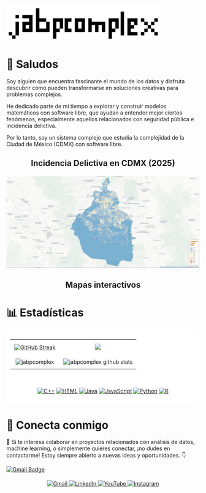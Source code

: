 <!-- COMENTARIO
**jabpcomplex/jabpcomplex** is a ✨ _special_ ✨ repository because its `README.md` (this file) appears on your GitHub profile.

-->

[![Web|100](./jabpcomplex-ico.png)](https://github.com/jabpcomplex)

<!-- COMENTARIO
[![Instagram Follow](https://img.shields.io/instagram/follow/jabpcomplex?style=social)](https://www.instagram.com/jabpcomplex/)
[![YouTube Subscribers](https://img.shields.io/youtube/follow/jabpcomplex?style=social)](https://www.youtube.com/@scientiacomplexus5441)
[![Twitter Follow](https://img.shields.io/twitter/follow/jabpcomplex?style=social)](https://X.com/jabpcomplex)
-->

# 👋 Saludos

Soy alguien que encuentra fascinante el mundo de los datos y disfruta descubrir cómo pueden transformarse en soluciones creativas para problemas complejos.

He dedicado parte de mi tiempo a explorar y construir modelos matemáticos con software libre, que ayudan a entender mejor ciertos fenómenos, especialmente aquellos relacionados con seguridad pública e incidencia delictiva.

Por lo tanto, soy un sistema complejo que estudia la complejidad de la Ciudad de México (CDMX) con software libre.


<h2 align="center">
  <p> Incidencia Delictiva en CDMX (2025) </p>
</h2>

<p align="center">
<img src="https://raw.githubusercontent.com/jabpcomplex/jabpcomplex/refs/heads/main/Raster_incidenciacdmx.gif">
</p>

<h2 align="center">
  <p> Mapas interactivos </p>
</h2>

<p align="center">
<a src="https://raw.githubusercontent.com/jabpcomplex/qwis2web-demo/refs/heads/main/utopias_iztapalapa.png">
</p>


# 📊 Estadísticas

<div align="center" style="background-color: white; padding: 10px; border-radius: 10px;">

  <table>
    <tr>
      <td align="center" style="background-color: white; padding: 10px; border-radius: 10px;">
        <!--<a href="https://github.com/jabpcomplex"><img src="http://github-readme-streak-stats.herokuapp.com?user=jabpcomplex&theme=vue&date_format=M%20j%5B%2C%20Y%5D"></a>-->
        <a href="https://git.io/streak-stats"><img src="http://github-readme-streak-stats.herokuapp.com?user=jabpcomplex&hide_border=FALSO&short_numbers=FALSO" alt="GitHub Streak" /></a>
      </td>
      <td align="center" style="background-color: white; padding: 10px; border-radius: 10px;">
        <a href="https://github.com/jabpcomplex/Cluster-Analysis-historic-center-mexico-city">
          <img src="https://github-readme-stats.anuraghazra1.vercel.app/api/pin/?username=jabpcomplex&repo=Cluster-Analysis-historic-center-mexico-city&theme=vue" />
        </a>
      </td>
    </tr>
    <tr>
      <td align="center" style="background-color: white; padding: 10px; border-radius: 10px;">
        <img src="https://github-readme-stats.vercel.app/api/top-langs?username=jabpcomplex&show_icons=true&locale=en&layout=compact&theme=vue" alt="jabpcomplex" />
      </td>
      <td align="center" style="background-color: white; padding: 10px; border-radius: 10px;">
        <img src="https://github-readme-stats.vercel.app/api?username=jabpcomplex&theme=vue&show_icons=true" alt="jabpcomplex github stats" />
      </td>
    </tr>
  </table>

</div>




<div align="center" style="background-color: white; padding: 10px; border-radius: 10px;">
<p>
<a href="#"><img alt="C++" src="https://custom-icon-badges.herokuapp.com/badge/C++-9C033A.svg?logo=cpp2&logoColor=white"></a>
<a href="#"><img alt="HTML" src="https://img.shields.io/badge/HTML-E34F26.svg?logo=html5&logoColor=white"></a>
<a href="#"><img alt="Java" src="https://img.shields.io/badge/Java-007396.svg?logo=java&logoColor=white"></a>
<a href="#"><img alt="JavaScript" src="https://img.shields.io/badge/JavaScript-F7DF1E.svg?logo=javascript&logoColor=black"></a>
<a href="#"><img alt="Python" src="https://img.shields.io/badge/Python-007396.svg?logo=python&logoColor=white"></a>
<a href="#"><img alt="R" src="https://img.shields.io/badge/R-007396.svg?logo=R&logoColor=white"></a>
<!-- <a href="#"><img alt="TypeScript" src="https://img.shields.io/badge/TypeScript-007ACC.svg?logo=typescript&logoColor=white"></a>
<a href="#"><imgalt="JavaScript" src="https://img.shields.io/badge/JavaScript-F7DF1E.svg?logo=javascript&logoColor=black"></a>
<a href="#"><img alt="Node.js" src="https://img.shields.io/badge/Node.js-43853D.svg?logo=node.js&logoColor=white"></a>
-->
</p>

</div>



<!-- COMENTRAIO
## 🧰 Frameworks and libraries
<p>
<a href="#"><img alt="Bootstrap" src="https://img.shields.io/badge/Bootstrap-7952B3.svg?logo=bootstrap&logoColor=white"></a>
<a href="#"><img alt="Express.js" src="https://img.shields.io/badge/Express.js-404d59.svg?logo=express&logoColor=white"></a>
<a href="#"><img alt="Flutter" src="https://img.shields.io/badge/Flutter-02569B.svg?logo=flutter&logoColor=white"></a>
<a href="#"><img alt="NestJS" src="https://img.shields.io/badge/NestJS-ff0044.svg?logo=nestjs&logoColor=white"></a>
<a href="#"><img alt="React" src="https://img.shields.io/badge/React-20232a.svg?logo=react&logoColor=%2361DAFB"></a>
</p>



## 💻 Databases and others
<a href="#"><img alt="Firebase" src="https://img.shields.io/badge/Firebase-FFCB2B.svg?logo=firebase&logoColor=black"></a>
<a href="#"><img alt="Heroku" src="https://img.shields.io/badge/Heroku-430098.svg?logo=heroku&logoColor=white"></a>
<a href="#"><img alt="MongoDB" src ="https://img.shields.io/badge/MongoDB-4ea94b.svg?logo=mongodb&logoColor=white"></a>
<a href="#"><img alt="Postman" src="https://img.shields.io/badge/Postman-FF6C37?logo=postman&logoColor=white"></a>
<a href="#"><img alt="PostgreSQL" src ="https://img.shields.io/badge/PostgreSQL-316192.svg?logo=postgresql&logoColor=white"></a>

<a href="#"><img alt="MySQL" src="https://img.shields.io/badge/MySQL-00f.svg?logo=mysql&logoColor=white"></a>
<a href="#"><img alt="SQLite" src ="https://img.shields.io/badge/SQLite-07405e.svg?logo=sqlite&logoColor=white"></a>
<a href="#"><img alt="Stack Overflow" src="https://img.shields.io/badge/-Stack%20Overflow-FE7A16?logo=stack-overflow&logoColor=white"></a>
<a href="#"><img alt="Visual Studio Code" src="https://img.shields.io/badge/Visual%20Studio%20Code-0078d7.svg?logo=visual-studio-code&logoColor=white"></a>
   -->   

# 💬 Conecta conmigo

🤝 Si te interesa colaborar en proyectos relacionados con análisis de datos, machine learning, o simplemente quieres conectar, ¡no dudes en contactarme! Estoy siempre abierto a nuevas ideas y oportunidades. 👇

<!-- COMENTARIO
[![Twitter Badge](https://img.shields.io/badge/-thecodexhub-1da1f2?style=flat-square&logo=twitter&logoColor=white&link=https://twitter.com/thecodexhub/)](https://twitter.com/thecodexhub/)-->
[![Gmail Badge](https://img.shields.io/badge/-julioacustico10@gmail.com-c14438?style=flat-square&logo=Gmail&logoColor=white&link=mailto:julioacustico10@gmail.com)](mailto:julioacustico10@gmail.com)

<!-- Enlaces a redes sociales -->
<div align="center" style="margin-top: 20px;">
   <a href="[https://img.shields.io/badge/-julioacustico10@gmail.com-c14438?style=flat-square&logo=Gmail&logoColor=white&link=mailto:julioacustico10@gmail.com]">
    <img src="https://img.shields.io/badge/Gmail-CB4335?style=for-the-badge&logo=gmail&logoColor=white" alt="Gmail">
  </a>
  <a href="[https://www.linkedin.com/in/julio-alberto-bautista-9317b2231/]">
    <img src="https://img.shields.io/badge/LinkedIn-0077B5?style=for-the-badge&logo=linkedin&logoColor=white" alt="LinkedIn">
  </a>
  <a href="[https://www.youtube.com/@scientiacomplexus5441]">
    <img src="https://img.shields.io/badge/YouTube-FF0000?style=for-the-badge&logo=youtube&logoColor=white" alt="YouTube">
  </a>
  <a href="[https://www.instagram.com/jabpcomplex/]">
    <img src="https://img.shields.io/badge/Instagram-E4405F?style=for-the-badge&logo=instagram&logoColor=white" alt="Instagram">
  </a>
</div>
